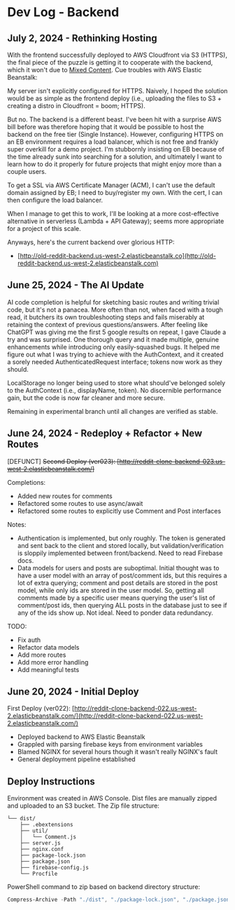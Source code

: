 # Dev Log - Backend

## July 2, 2024 - Rethinking Hosting

With the frontend successfully deployed to AWS Cloudfront via S3 (HTTPS), the final piece of the puzzle is getting it to cooperate with the backend, which it won't due to [Mixed Content](https://developer.mozilla.org/en-US/docs/Web/Security/Mixed_content). Cue troubles with AWS Elastic Beanstalk:

My server isn't explicitly configured for HTTPS. Naively, I hoped the solution would be as simple as the frontend deploy (i.e., uploading the files to S3 + creating a distro in Cloudfront = boom; HTTPS).

But no. The backend is a different beast. I've been hit with a surprise AWS bill before was therefore hoping that it would be possible to host the backend on the free tier (Single Instance). However, configuring HTTPS on an EB environment requires a load balancer, which is not free and frankly super overkill for a demo project. I'm stubbornly insisting on EB because of the time already sunk into searching for a solution, and ultimately I want to learn how to do it properly for future projects that might enjoy more than a couple users.

To get a SSL via AWS Certificate Manager (ACM), I can't use the default domain assigned by EB; I need to buy/register my own. With the cert, I can then configure the load balancer.

When I manage to get this to work, I'll be looking at a more cost-effective alternative in serverless (Lambda + API Gateway); seems more appropriate for a project of this scale.

Anyways, here's the current backend over glorious HTTP: 
* [http://old-reddit-backend.us-west-2.elasticbeanstalk.co](http://old-reddit-backend.us-west-2.elasticbeanstalk.com)

## June 25, 2024 - The AI Update

AI code completion is helpful for sketching basic routes and writing trivial code, but it's not a panacea. More often than not, when faced with a tough read, it butchers its own troubleshooting steps and fails miserably at retaining the context of previous questions/answers. After feeling like ChatGPT was giving me the first 5 google results on repeat, I gave Claude a try and was surprised. One thorough query and it made multiple, genuine enhancements while introducing only easily-squashed bugs. It helped me figure out what I was trying to achieve with the AuthContext, and it created a sorely needed AuthenticatedRequest interface; tokens now work as they should.

LocalStorage no longer being used to store what should've belonged solely to the AuthContext (i.e., displayName, token). No discernible performance gain, but the code is now far cleaner and more secure.

Remaining in experimental branch until all changes are verified as stable.

## June 24, 2024 - Redeploy + Refactor + New Routes

[DEFUNCT] ~~Second Deploy (ver023): [http://reddit-clone-backend-023.us-west-2.elasticbeanstalk.com/]~~

Completions:

- Added new routes for comments
- Refactored some routes to use async/await
- Refactored some routes to explicitly use Comment and Post interfaces

Notes:

- Authentication is implemented, but only roughly. The token is generated and sent back to the client and stored locally, but validation/verification is sloppily implemented between front/backend. Need to read Firebase docs.
- Data models for users and posts are suboptimal. Initial thought was to have a user model with an array of post/comment ids, but this requires a lot of extra querying; comment and post details are stored in the post model, while only ids are stored in the user model. So, getting all comments made by a specific user means querying the user's list of comment/post ids, then querying ALL posts in the database just to see if any of the ids show up. Not ideal. Need to ponder data redundancy.

TODO:

- Fix auth
- Refactor data models
- Add more routes
- Add more error handling
- Add meaningful tests

## June 20, 2024 - Initial Deploy

First Deploy (ver022): [http://reddit-clone-backend-022.us-west-2.elasticbeanstalk.com/](http://reddit-clone-backend-022.us-west-2.elasticbeanstalk.com/)

- Deployed backend to AWS Elastic Beanstalk
- Grappled with parsing firebase keys from environment variables
- Blamed NGINX for several hours though it wasn't really NGINX's fault
- General deployment pipeline established

## Deploy Instructions

Environment was created in AWS Console. Dist files are manually zipped and uploaded to an S3 bucket. The Zip file structure:

```
└── dist/
    ├── .ebextensions
    ├── util/
    │   └── Comment.js
    ├── server.js
    ├── nginx.conf
    ├── package-lock.json
    ├── package.json
    ├── firebase-config.js
    └── Procfile
```

PowerShell command to zip based on backend directory structure:

```powershell
Compress-Archive -Path "./dist", "./package-lock.json", "./package.json", "./Procfile" -DestinationPath "reddit-clone-backend-022.zip"
```
